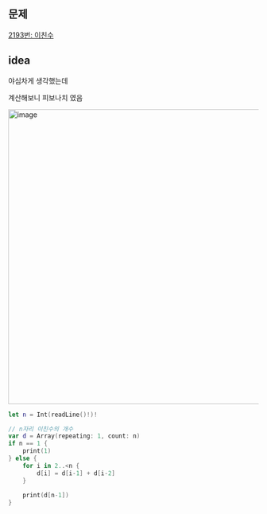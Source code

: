 ## 문제

[2193번: 이친수](https://www.acmicpc.net/problem/2193)

## idea

야심차게 생각했는데

계산해보니 피보나치 였음

<img width="593" alt="image" src="https://github.com/wavve-algorithm/algorithm/assets/68391767/b631d228-69bd-4718-ad42-fff3050e21f7">

```swift
let n = Int(readLine()!)!

// n자리 이친수의 개수
var d = Array(repeating: 1, count: n)
if n == 1 {
    print(1)
} else {
    for i in 2..<n {
        d[i] = d[i-1] + d[i-2]
    }
    
    print(d[n-1])
}
```
